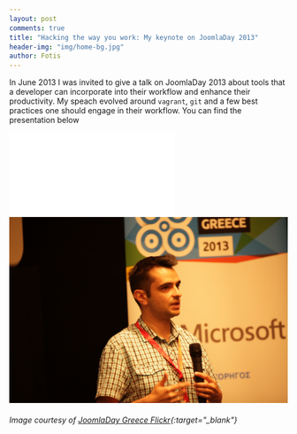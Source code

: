 ```yaml
---
layout: post
comments: true
title: "Hacking the way you work: My keynote on JoomlaDay 2013"
header-img: "img/home-bg.jpg"
author: Fotis
---
```


In June 2013 I was invited to give a talk on JoomlaDay 2013 about tools that a developer can incorporate into their workflow and enhance their productivity. My speach evolved around `vagrant`, `git` and a few best practices one should engage in their workflow. You can find the presentation below

<div class="aspect-ratio four-by-three m-b-2">
  <iframe src="//www.slideshare.net/slideshow/embed_code/key/4qTVnDwz4UUeUd" frameborder="0" marginwidth="0" marginheight="0" scrolling="no" allowfullscreen></iframe>
</div>


<div class="js-gallery">
  <a href="/img/posts/jd.jpg">
    <img src="/img/posts/jd.jpg" class="fit image" alt="JoomlaDay 2013">
  </a>
</div>

###### Image courtesy of [JoomlaDay Greece Flickr](https://www.flickr.com/photos/joomladaygreece/9262496162/in/album-72157634594976836/){:target="_blank"}
